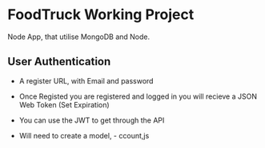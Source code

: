 # FoodTruck Working Project

Node App, that utilise MongoDB and Node.  

## User Authentication

* A register URL, with Email and password
* Once Registed you are registered and logged in you will recieve a JSON Web Token (Set Expiration)
* You can use the JWT to get through the API

* Will need to create a model, - ccount,js
